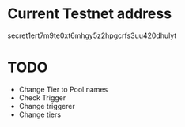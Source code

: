 # Current Testnet address
secret1ert7m9te0xt6mhgy5z2hpgcrfs3uu420dhulyt
# TODO
* Change Tier to Pool names
* Check Trigger
* Change triggerer
* Change tiers